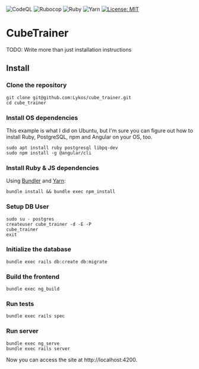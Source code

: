 ![CodeQL](https://github.com/Lykos/cube_trainer/workflows/CodeQL/badge.svg)
![Rubocop](https://github.com/Lykos/cube_trainer/workflows/Rubocop/badge.svg)
![Ruby](https://github.com/Lykos/cube_trainer/workflows/Ruby/badge.svg)
![Yarn](https://github.com/Lykos/cube_trainer/workflows/Yarn%20Test/badge.svg)
[![License: MIT](https://img.shields.io/badge/License-MIT-yellow.svg)](https://opensource.org/licenses/MIT)

# CubeTrainer
TODO: Write more than just installation instructions

## Install

### Clone the repository

```shell
git clone git@github.com:Lykos/cube_trainer.git
cd cube_trainer
```

### Install OS dependencies

This example is what I did on Ubuntu, but I'm sure you can figure out how to install
Ruby, PostgreSQL, npm and Angular on your OS, too.

```shell
sudo apt install ruby postgresql libpq-dev
sudo npm install -g @angular/cli
```

### Install Ruby & JS dependencies

Using [Bundler](https://github.com/bundler/bundler) and [Yarn](https://github.com/yarnpkg/yarn):

```shell
bundle install && bundle exec npm_install
```

### Setup DB User

```shell
sudo su - postgres
createuser cube_trainer -d -E -P
cube_trainer
exit
```

### Initialize the database

```shell
bundle exec rails db:create db:migrate
```

### Build the frontend

```shell
bundle exec ng_build
```

### Run tests

```shell
bundle exec rails spec
```

### Run server

```shell
bundle exec ng_serve
bundle exec rails server
```

Now you can access the site at http://localhost:4200.
